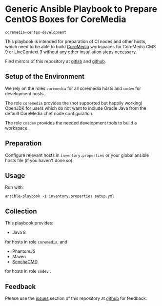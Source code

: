 # Generic Ansible Playbook to Prepare CentOS Boxes for CoreMedia

`coremedia-centos-development`

This playbook is intended for preparation of CI nodes and other hosts, which need 
to be able to build [CoreMedia][coremedia] workspaces for CoreMedia CMS 9 or 
LiveContext 3 without any other installation steps necessary.

Find mirrors of this repository at [gitlab][gitlab] and [github][github].


## Setup of the Environment

We rely on the roles `coremedia` for all coremedia hosts and `cmdev` for development 
hosts.

The role `coremedia` provides the (not supported but happily working) OpenJDK for 
users which do not want to include Oracle Java from the default CoreMedia chef 
node configuration.

The role `cmsdev` provides the needed development tools to build a workspace.


## Preparation

Configure relevant hosts in `inventory.properties` or your global ansible hosts 
file (if you haven't done so).


## Usage

Run with: 

```
ansible-playbook -i inventory.properties setup.yml
```


## Collection

This playbook provides:

* Java 8 

for hosts in role `coremedia`, and

* PhantomJS
* Maven
* [SenchaCMD][sencha]

for hosts in role `cmdev` .


## Feedback

Please use the [issues][issues] section of this repository at [github][github] 
for feedback. 

[issues]: https://github.com/provocon/coremedia-centos-development/issues
[sencha]: https://www.sencha.com/products/extjs/cmd-download/
[coremedia]: http://www.coremedia.com/
[github]: https://github.com/provocon/coremedia-centos-development
[gitlab]: https://gitlab.com/provocon/coremedia-centos-development
